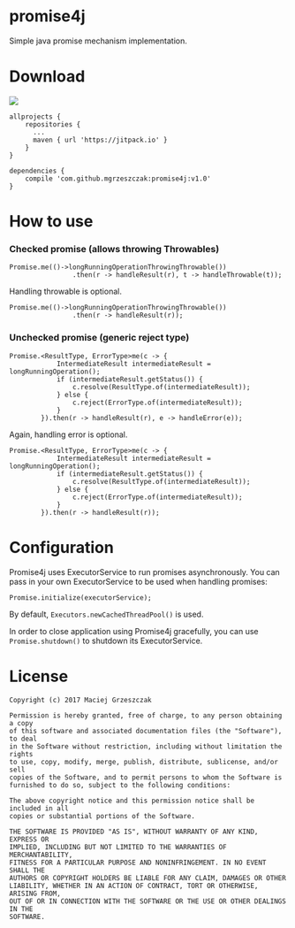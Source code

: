 # promise4j
Simple java promise mechanism implementation.

# Download

[![](https://jitpack.io/v/mgrzeszczak/promise4j.svg)](https://jitpack.io/#mgrzeszczak/promise4j)
```
allprojects {
    repositories {
      ...
      maven { url 'https://jitpack.io' }
    }
}
```
```
dependencies {
    compile 'com.github.mgrzeszczak:promise4j:v1.0'
}
```

# How to use

### Checked promise (allows throwing Throwables)

```
Promise.me(()->longRunningOperationThrowingThrowable())
                .then(r -> handleResult(r), t -> handleThrowable(t));
```
Handling throwable is optional.
```
Promise.me(()->longRunningOperationThrowingThrowable())
                .then(r -> handleResult(r));
```

### Unchecked promise (generic reject type)

```
Promise.<ResultType, ErrorType>me(c -> {
            IntermediateResult intermediateResult = longRunningOperation();
            if (intermediateResult.getStatus()) {
                c.resolve(ResultType.of(intermediateResult));
            } else {
                c.reject(ErrorType.of(intermediateResult));
            }
        }).then(r -> handleResult(r), e -> handleError(e));
```
Again, handling error is optional.
```
Promise.<ResultType, ErrorType>me(c -> {
            IntermediateResult intermediateResult = longRunningOperation();
            if (intermediateResult.getStatus()) {
                c.resolve(ResultType.of(intermediateResult));
            } else {
                c.reject(ErrorType.of(intermediateResult));
            }
        }).then(r -> handleResult(r));
```

# Configuration

Promise4j uses ExecutorService to run promises asynchronously. You can pass in your own ExecutorService to be used when handling promises:
```
Promise.initialize(executorService);
```
By default, `Executors.newCachedThreadPool()` is used.

In order to close application using Promise4j gracefully, you can use `Promise.shutdown()` to shutdown its ExecutorService.

# License
```
Copyright (c) 2017 Maciej Grzeszczak

Permission is hereby granted, free of charge, to any person obtaining a copy
of this software and associated documentation files (the "Software"), to deal
in the Software without restriction, including without limitation the rights
to use, copy, modify, merge, publish, distribute, sublicense, and/or sell
copies of the Software, and to permit persons to whom the Software is
furnished to do so, subject to the following conditions:

The above copyright notice and this permission notice shall be included in all
copies or substantial portions of the Software.

THE SOFTWARE IS PROVIDED "AS IS", WITHOUT WARRANTY OF ANY KIND, EXPRESS OR
IMPLIED, INCLUDING BUT NOT LIMITED TO THE WARRANTIES OF MERCHANTABILITY,
FITNESS FOR A PARTICULAR PURPOSE AND NONINFRINGEMENT. IN NO EVENT SHALL THE
AUTHORS OR COPYRIGHT HOLDERS BE LIABLE FOR ANY CLAIM, DAMAGES OR OTHER
LIABILITY, WHETHER IN AN ACTION OF CONTRACT, TORT OR OTHERWISE, ARISING FROM,
OUT OF OR IN CONNECTION WITH THE SOFTWARE OR THE USE OR OTHER DEALINGS IN THE
SOFTWARE.
```
